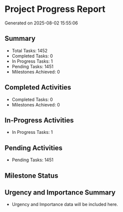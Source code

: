 # Project Progress Report
Generated on 2025-08-02 15:55:06

## Summary
- Total Tasks: 1452
- Completed Tasks: 0
- In Progress Tasks: 1
- Pending Tasks: 1451
- Milestones Achieved: 0

## Completed Activities
- Completed Tasks: 0
- Milestones Achieved: 0

## In-Progress Activities
- In Progress Tasks: 1

## Pending Activities
- Pending Tasks: 1451

## Milestone Status

## Urgency and Importance Summary
- Urgency and Importance data will be included here.
